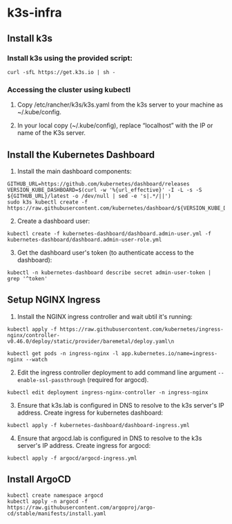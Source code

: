 # k3s-infra

## Install k3s

### Install k3s using the provided script:
   ```
   curl -sfL https://get.k3s.io | sh -
   ```

### Accessing the cluster using kubectl

1. Copy /etc/rancher/k3s/k3s.yaml from the k3s server to your machine as ~/.kube/config.

2. In your local copy (~/.kube/config), replace “localhost” with the IP or name of the K3s server.

## Install the Kubernetes Dashboard

1. Install the main dashboard components:
```
GITHUB_URL=https://github.com/kubernetes/dashboard/releases
VERSION_KUBE_DASHBOARD=$(curl -w '%{url_effective}' -I -L -s -S ${GITHUB_URL}/latest -o /dev/null | sed -e 's|.*/||')
sudo k3s kubectl create -f https://raw.githubusercontent.com/kubernetes/dashboard/${VERSION_KUBE_DASHBOARD}/aio/deploy/recommended.yaml
```

2. Create a dashboard user:
```
kubectl create -f kubernetes-dashboard/dashboard.admin-user.yml -f kubernetes-dashboard/dashboard.admin-user-role.yml
```

3. Get the dashboard user's token (to authenticate access to the dashboard):
```
kubectl -n kubernetes-dashboard describe secret admin-user-token | grep '^token'
```

## Setup NGINX Ingress

1. Install the NGINX ingress controller and wait ubtil it's running:
```
kubectl apply -f https://raw.githubusercontent.com/kubernetes/ingress-nginx/controller-v0.46.0/deploy/static/provider/baremetal/deploy.yaml\n

kubectl get pods -n ingress-nginx -l app.kubernetes.io/name=ingress-nginx --watch
```

2. Edit the ingress controller deployment to add command line argument `--enable-ssl-passthrough` (required for argocd).
```
kubectl edit deployment ingress-nginx-controller -n ingress-nginx
```

3. Ensure that k3s.lab is configured in DNS to resolve to the k3s server's IP address. Create ingress for kubernetes dashboard:
```
kubectl apply -f kubernetes-dashboard/dashboard-ingress.yml
```

4. Ensure that argocd.lab is configured in DNS to resolve to the k3s server's IP address. Create ingress for argocd:
```
kubectl apply -f argocd/argocd-ingress.yml
```

## Install ArgoCD
```
kubectl create namespace argocd
kubectl apply -n argocd -f https://raw.githubusercontent.com/argoproj/argo-cd/stable/manifests/install.yaml
```